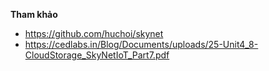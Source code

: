 **Tham khảo** 
- https://github.com/huchoi/skynet
- https://cedlabs.in/Blog/Documents/uploads/25-Unit4_8-CloudStorage_SkyNetIoT_Part7.pdf

